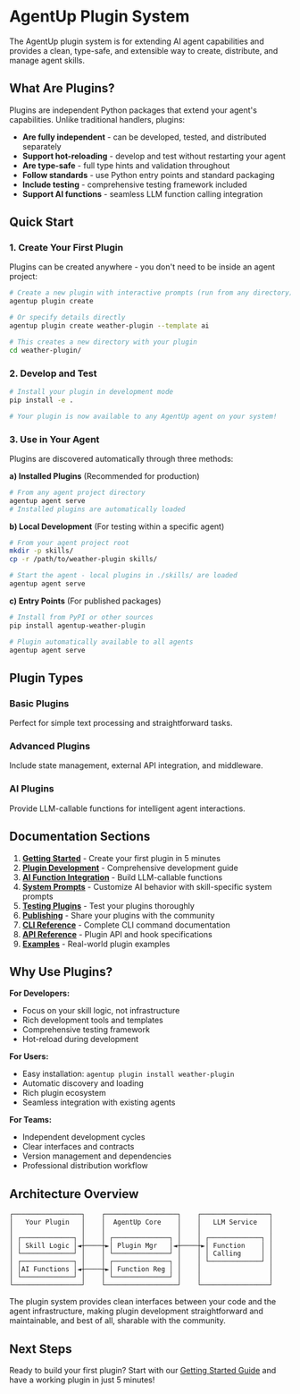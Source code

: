 # AgentUp Plugin System

The AgentUp plugin system is for extending AI agent capabilities and provides a clean,
type-safe, and extensible way to create, distribute, and manage agent skills.

## What Are Plugins?

Plugins are independent Python packages that extend your agent's capabilities. Unlike traditional handlers, plugins:

- **Are fully independent** - can be developed, tested, and distributed separately
- **Support hot-reloading** - develop and test without restarting your agent
- **Are type-safe** - full type hints and validation throughout
- **Follow standards** - use Python entry points and standard packaging
- **Include testing** - comprehensive testing framework included
- **Support AI functions** - seamless LLM function calling integration

## Quick Start

### 1. Create Your First Plugin

Plugins can be created anywhere - you don't need to be inside an agent project:

```bash
# Create a new plugin with interactive prompts (run from any directory)
agentup plugin create

# Or specify details directly
agentup plugin create weather-plugin --template ai

# This creates a new directory with your plugin
cd weather-plugin/
```

### 2. Develop and Test

```bash
# Install your plugin in development mode
pip install -e .

# Your plugin is now available to any AgentUp agent on your system!
```

### 3. Use in Your Agent

Plugins are discovered automatically through three methods:

**a) Installed Plugins** (Recommended for production)
```bash
# From any agent project directory
agentup agent serve
# Installed plugins are automatically loaded
```

**b) Local Development** (For testing within a specific agent)
```bash
# From your agent project root
mkdir -p skills/
cp -r /path/to/weather-plugin skills/

# Start the agent - local plugins in ./skills/ are loaded
agentup agent serve
```

**c) Entry Points** (For published packages)
```bash
# Install from PyPI or other sources
pip install agentup-weather-plugin

# Plugin automatically available to all agents
agentup agent serve
```

## Plugin Types

### Basic Plugins
Perfect for simple text processing and straightforward tasks.

### Advanced Plugins  
Include state management, external API integration, and middleware.

### AI Plugins
Provide LLM-callable functions for intelligent agent interactions.

## Documentation Sections

1. **[Getting Started](getting-started.md)** - Create your first plugin in 5 minutes
2. **[Plugin Development](development.md)** - Comprehensive development guide
3. **[AI Function Integration](ai-functions.md)** - Build LLM-callable functions
4. **[System Prompts](../plugin-system-prompts.md)** - Customize AI behavior with skill-specific system prompts
5. **[Testing Plugins](testing.md)** - Test your plugins thoroughly
6. **[Publishing](publishing.md)** - Share your plugins with the community
7. **[CLI Reference](cli-reference.md)** - Complete CLI command documentation
8. **[API Reference](api-reference.md)** - Plugin API and hook specifications
9. **[Examples](examples.md)** - Real-world plugin examples

## Why Use Plugins?

**For Developers:**
- Focus on your skill logic, not infrastructure
- Rich development tools and templates
- Comprehensive testing framework
- Hot-reload during development

**For Users:**
- Easy installation: `agentup plugin install weather-plugin`
- Automatic discovery and loading
- Rich plugin ecosystem
- Seamless integration with existing agents

**For Teams:**
- Independent development cycles
- Clear interfaces and contracts
- Version management and dependencies
- Professional distribution workflow

## Architecture Overview

```
┌─────────────────┐    ┌──────────────────┐    ┌─────────────────┐
│   Your Plugin   │    │  AgentUp Core    │    │   LLM Service   │
│                 │    │                  │    │                 │
│ ┌─────────────┐ │    │ ┌──────────────┐ │    │ ┌─────────────┐ │
│ │ Skill Logic │◄┼────┼►│ Plugin Mgr   │◄┼────┼►│ Function    │ │
│ └─────────────┘ │    │ └──────────────┘ │    │ │ Calling     │ │
│ ┌─────────────┐ │    │ ┌──────────────┐ │    │ └─────────────┘ │
│ │AI Functions │◄┼────┼►│ Function Reg │ │    │                 │
│ └─────────────┘ │    │ └──────────────┘ │    │                 │
└─────────────────┘    └──────────────────┘    └─────────────────┘
```

The plugin system provides clean interfaces between your code and the agent infrastructure,
making plugin development straightforward and maintainable, and best of all,
sharable with the community.

## Next Steps

Ready to build your first plugin? Start with our [Getting Started Guide](getting-started.md)
and have a working plugin in just 5 minutes!